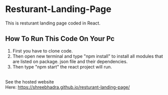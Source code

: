 <h1>Resturant-Landing-Page</h1>
 This is resturant landing page coded in React. 

<h2>How To Run This Code On Your Pc</h2>
<ol>
  <li>First you have to clone code. </li>
  <li>Then open new terminal and type "npm install" to install all modules that are listed on package. json file and their dependencies.</li>
  <li>Then type "npm start" the react project will run.</li>
</ol>

<br>See the hosted website<br>
Here: https://shreebhadra.github.io/resturant-landing-page/
